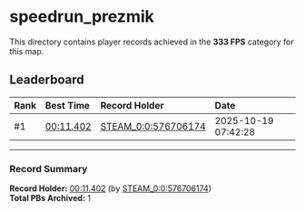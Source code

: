 # speedrun_prezmik

This directory contains player records achieved in the **333 FPS** category for this map.

## Leaderboard

| Rank | Best Time | Record Holder | Date                |
| :--- | :-------- | :------------ | :------------------ |
| #1   | [00:11.402](./00011402_STEAM_0_0_576706174_20251019-074228.zip) | [STEAM_0:0:576706174](https://speedrun16.com/profile/STEAM_0:0:576706174)   | 2025-10-19 07:42:28 |

---

### Record Summary
**Record Holder:** [00:11.402](./00011402_STEAM_0_0_576706174_20251019-074228.zip) (by [STEAM_0:0:576706174](https://speedrun16.com/profile/STEAM_0:0:576706174))  
**Total PBs Archived:** 1
